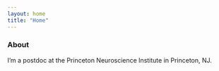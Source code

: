 ```yaml
---
layout: home
title: "Home"
---
```


### About
I’m a postdoc at the Princeton Neuroscience Institute in Princeton, NJ.
